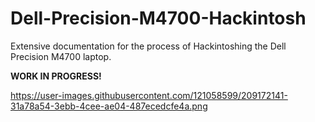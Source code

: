 # Dell-Precision-M4700-Hackintosh

Extensive documentation for the process of Hackintoshing the Dell Precision M4700 laptop.

**WORK IN PROGRESS!**

https://user-images.githubusercontent.com/121058599/209172141-31a78a54-3ebb-4cee-ae04-487ecedcfe4a.png
